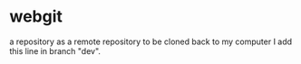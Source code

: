 # webgit
a repository as a remote repository to be cloned back to my computer
I add this line in branch "dev".